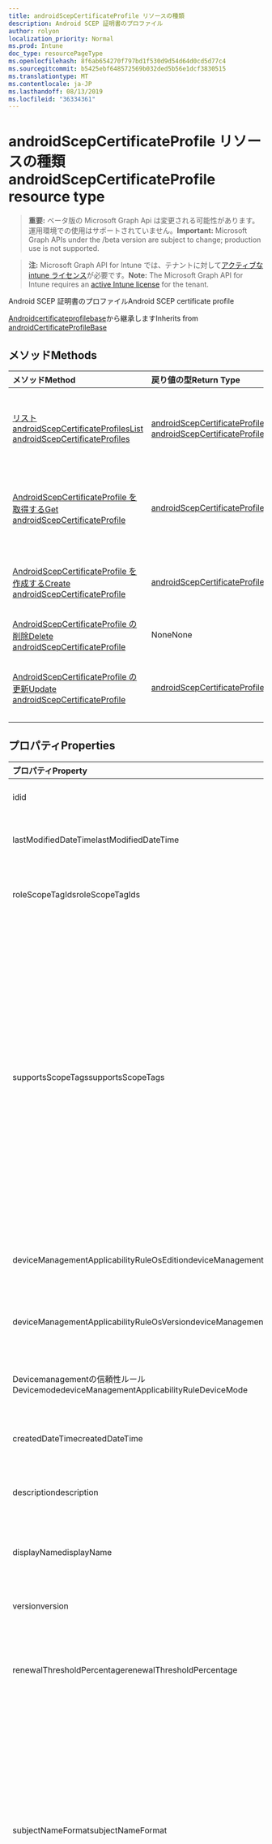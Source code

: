 ```yaml
---
title: androidScepCertificateProfile リソースの種類
description: Android SCEP 証明書のプロファイル
author: rolyon
localization_priority: Normal
ms.prod: Intune
doc_type: resourcePageType
ms.openlocfilehash: 8f6ab654270f797bd1f530d9d54d64d0cd5d77c4
ms.sourcegitcommit: b5425ebf648572569b032ded5b56e1dcf3830515
ms.translationtype: MT
ms.contentlocale: ja-JP
ms.lasthandoff: 08/13/2019
ms.locfileid: "36334361"
---
```

# <a name="androidscepcertificateprofile-resource-type"></a><span data-ttu-id="1f40b-103">androidScepCertificateProfile リソースの種類</span><span class="sxs-lookup"><span data-stu-id="1f40b-103">androidScepCertificateProfile resource type</span></span>

> <span data-ttu-id="1f40b-104">**重要:** ベータ版の Microsoft Graph Api は変更される可能性があります。運用環境での使用はサポートされていません。</span><span class="sxs-lookup"><span data-stu-id="1f40b-104">**Important:** Microsoft Graph APIs under the /beta version are subject to change; production use is not supported.</span></span>

> <span data-ttu-id="1f40b-105">**注:** Microsoft Graph API for Intune では、テナントに対して[アクティブな intune ライセンス](https://go.microsoft.com/fwlink/?linkid=839381)が必要です。</span><span class="sxs-lookup"><span data-stu-id="1f40b-105">**Note:** The Microsoft Graph API for Intune requires an [active Intune license](https://go.microsoft.com/fwlink/?linkid=839381) for the tenant.</span></span>

<span data-ttu-id="1f40b-106">Android SCEP 証明書のプロファイル</span><span class="sxs-lookup"><span data-stu-id="1f40b-106">Android SCEP certificate profile</span></span>


<span data-ttu-id="1f40b-107">[Androidcertificateprofilebase](../resources/intune-deviceconfig-androidcertificateprofilebase.md)から継承します</span><span class="sxs-lookup"><span data-stu-id="1f40b-107">Inherits from [androidCertificateProfileBase](../resources/intune-deviceconfig-androidcertificateprofilebase.md)</span></span>

## <a name="methods"></a><span data-ttu-id="1f40b-108">メソッド</span><span class="sxs-lookup"><span data-stu-id="1f40b-108">Methods</span></span>
|<span data-ttu-id="1f40b-109">メソッド</span><span class="sxs-lookup"><span data-stu-id="1f40b-109">Method</span></span>|<span data-ttu-id="1f40b-110">戻り値の型</span><span class="sxs-lookup"><span data-stu-id="1f40b-110">Return Type</span></span>|<span data-ttu-id="1f40b-111">説明</span><span class="sxs-lookup"><span data-stu-id="1f40b-111">Description</span></span>|
|:---|:---|:---|
|[<span data-ttu-id="1f40b-112">リスト androidScepCertificateProfiles</span><span class="sxs-lookup"><span data-stu-id="1f40b-112">List androidScepCertificateProfiles</span></span>](../api/intune-deviceconfig-androidscepcertificateprofile-list.md)|<span data-ttu-id="1f40b-113">[androidScepCertificateProfile](../resources/intune-deviceconfig-androidscepcertificateprofile.md)コレクション</span><span class="sxs-lookup"><span data-stu-id="1f40b-113">[androidScepCertificateProfile](../resources/intune-deviceconfig-androidscepcertificateprofile.md) collection</span></span>|<span data-ttu-id="1f40b-114">[AndroidScepCertificateProfile](../resources/intune-deviceconfig-androidscepcertificateprofile.md)オブジェクトのプロパティとリレーションシップをリストします。</span><span class="sxs-lookup"><span data-stu-id="1f40b-114">List properties and relationships of the [androidScepCertificateProfile](../resources/intune-deviceconfig-androidscepcertificateprofile.md) objects.</span></span>|
|[<span data-ttu-id="1f40b-115">AndroidScepCertificateProfile を取得する</span><span class="sxs-lookup"><span data-stu-id="1f40b-115">Get androidScepCertificateProfile</span></span>](../api/intune-deviceconfig-androidscepcertificateprofile-get.md)|[<span data-ttu-id="1f40b-116">androidScepCertificateProfile</span><span class="sxs-lookup"><span data-stu-id="1f40b-116">androidScepCertificateProfile</span></span>](../resources/intune-deviceconfig-androidscepcertificateprofile.md)|<span data-ttu-id="1f40b-117">[AndroidScepCertificateProfile](../resources/intune-deviceconfig-androidscepcertificateprofile.md)オブジェクトのプロパティとリレーションシップを読み取ります。</span><span class="sxs-lookup"><span data-stu-id="1f40b-117">Read properties and relationships of the [androidScepCertificateProfile](../resources/intune-deviceconfig-androidscepcertificateprofile.md) object.</span></span>|
|[<span data-ttu-id="1f40b-118">AndroidScepCertificateProfile を作成する</span><span class="sxs-lookup"><span data-stu-id="1f40b-118">Create androidScepCertificateProfile</span></span>](../api/intune-deviceconfig-androidscepcertificateprofile-create.md)|[<span data-ttu-id="1f40b-119">androidScepCertificateProfile</span><span class="sxs-lookup"><span data-stu-id="1f40b-119">androidScepCertificateProfile</span></span>](../resources/intune-deviceconfig-androidscepcertificateprofile.md)|<span data-ttu-id="1f40b-120">新しい[androidScepCertificateProfile](../resources/intune-deviceconfig-androidscepcertificateprofile.md)オブジェクトを作成します。</span><span class="sxs-lookup"><span data-stu-id="1f40b-120">Create a new [androidScepCertificateProfile](../resources/intune-deviceconfig-androidscepcertificateprofile.md) object.</span></span>|
|[<span data-ttu-id="1f40b-121">AndroidScepCertificateProfile の削除</span><span class="sxs-lookup"><span data-stu-id="1f40b-121">Delete androidScepCertificateProfile</span></span>](../api/intune-deviceconfig-androidscepcertificateprofile-delete.md)|<span data-ttu-id="1f40b-122">None</span><span class="sxs-lookup"><span data-stu-id="1f40b-122">None</span></span>|<span data-ttu-id="1f40b-123">[AndroidScepCertificateProfile](../resources/intune-deviceconfig-androidscepcertificateprofile.md)を削除します。</span><span class="sxs-lookup"><span data-stu-id="1f40b-123">Deletes a [androidScepCertificateProfile](../resources/intune-deviceconfig-androidscepcertificateprofile.md).</span></span>|
|[<span data-ttu-id="1f40b-124">AndroidScepCertificateProfile の更新</span><span class="sxs-lookup"><span data-stu-id="1f40b-124">Update androidScepCertificateProfile</span></span>](../api/intune-deviceconfig-androidscepcertificateprofile-update.md)|[<span data-ttu-id="1f40b-125">androidScepCertificateProfile</span><span class="sxs-lookup"><span data-stu-id="1f40b-125">androidScepCertificateProfile</span></span>](../resources/intune-deviceconfig-androidscepcertificateprofile.md)|<span data-ttu-id="1f40b-126">[AndroidScepCertificateProfile](../resources/intune-deviceconfig-androidscepcertificateprofile.md)オブジェクトのプロパティを更新します。</span><span class="sxs-lookup"><span data-stu-id="1f40b-126">Update the properties of a [androidScepCertificateProfile](../resources/intune-deviceconfig-androidscepcertificateprofile.md) object.</span></span>|

## <a name="properties"></a><span data-ttu-id="1f40b-127">プロパティ</span><span class="sxs-lookup"><span data-stu-id="1f40b-127">Properties</span></span>
|<span data-ttu-id="1f40b-128">プロパティ</span><span class="sxs-lookup"><span data-stu-id="1f40b-128">Property</span></span>|<span data-ttu-id="1f40b-129">型</span><span class="sxs-lookup"><span data-stu-id="1f40b-129">Type</span></span>|<span data-ttu-id="1f40b-130">説明</span><span class="sxs-lookup"><span data-stu-id="1f40b-130">Description</span></span>|
|:---|:---|:---|
|<span data-ttu-id="1f40b-131">id</span><span class="sxs-lookup"><span data-stu-id="1f40b-131">id</span></span>|<span data-ttu-id="1f40b-132">文字列</span><span class="sxs-lookup"><span data-stu-id="1f40b-132">String</span></span>|<span data-ttu-id="1f40b-133">エンティティのキー。</span><span class="sxs-lookup"><span data-stu-id="1f40b-133">Key of the entity.</span></span> <span data-ttu-id="1f40b-134">[deviceConfiguration](../resources/intune-deviceconfig-deviceconfiguration.md) から継承します</span><span class="sxs-lookup"><span data-stu-id="1f40b-134">Inherited from [deviceConfiguration](../resources/intune-deviceconfig-deviceconfiguration.md)</span></span>|
|<span data-ttu-id="1f40b-135">lastModifiedDateTime</span><span class="sxs-lookup"><span data-stu-id="1f40b-135">lastModifiedDateTime</span></span>|<span data-ttu-id="1f40b-136">DateTimeOffset</span><span class="sxs-lookup"><span data-stu-id="1f40b-136">DateTimeOffset</span></span>|<span data-ttu-id="1f40b-137">オブジェクトの最終更新の DateTime。</span><span class="sxs-lookup"><span data-stu-id="1f40b-137">DateTime the object was last modified.</span></span> <span data-ttu-id="1f40b-138">[deviceConfiguration](../resources/intune-deviceconfig-deviceconfiguration.md) から継承します</span><span class="sxs-lookup"><span data-stu-id="1f40b-138">Inherited from [deviceConfiguration](../resources/intune-deviceconfig-deviceconfiguration.md)</span></span>|
|<span data-ttu-id="1f40b-139">roleScopeTagIds</span><span class="sxs-lookup"><span data-stu-id="1f40b-139">roleScopeTagIds</span></span>|<span data-ttu-id="1f40b-140">文字列コレクション</span><span class="sxs-lookup"><span data-stu-id="1f40b-140">String collection</span></span>|<span data-ttu-id="1f40b-141">このエンティティインスタンスの範囲タグのリスト。</span><span class="sxs-lookup"><span data-stu-id="1f40b-141">List of Scope Tags for this Entity instance.</span></span> <span data-ttu-id="1f40b-142">[deviceConfiguration](../resources/intune-deviceconfig-deviceconfiguration.md) から継承します</span><span class="sxs-lookup"><span data-stu-id="1f40b-142">Inherited from [deviceConfiguration](../resources/intune-deviceconfig-deviceconfiguration.md)</span></span>|
|<span data-ttu-id="1f40b-143">supportsScopeTags</span><span class="sxs-lookup"><span data-stu-id="1f40b-143">supportsScopeTags</span></span>|<span data-ttu-id="1f40b-144">Boolean</span><span class="sxs-lookup"><span data-stu-id="1f40b-144">Boolean</span></span>|<span data-ttu-id="1f40b-145">基になるデバイス構成がスコープタグの割り当てをサポートしているかどうかを示します。</span><span class="sxs-lookup"><span data-stu-id="1f40b-145">Indicates whether or not the underlying Device Configuration supports the assignment of scope tags.</span></span> <span data-ttu-id="1f40b-146">この値が false である場合、ScopeTags プロパティへの割り当ては許可されません。エンティティは、スコープを持つユーザーには表示されません。</span><span class="sxs-lookup"><span data-stu-id="1f40b-146">Assigning to the ScopeTags property is not allowed when this value is false and entities will not be visible to scoped users.</span></span> <span data-ttu-id="1f40b-147">これは Silverlight で作成された従来のポリシーに対して実行され、Azure ポータルでポリシーを削除して再作成することによって解決できます。</span><span class="sxs-lookup"><span data-stu-id="1f40b-147">This occurs for Legacy policies created in Silverlight and can be resolved by deleting and recreating the policy in the Azure Portal.</span></span> <span data-ttu-id="1f40b-148">このプロパティに値を設定するには、 SetExtrusionDirection メソッドを適用します。</span><span class="sxs-lookup"><span data-stu-id="1f40b-148">This property is read-only.</span></span> <span data-ttu-id="1f40b-149">[deviceConfiguration](../resources/intune-deviceconfig-deviceconfiguration.md) から継承します</span><span class="sxs-lookup"><span data-stu-id="1f40b-149">Inherited from [deviceConfiguration](../resources/intune-deviceconfig-deviceconfiguration.md)</span></span>|
|<span data-ttu-id="1f40b-150">deviceManagementApplicabilityRuleOsEdition</span><span class="sxs-lookup"><span data-stu-id="1f40b-150">deviceManagementApplicabilityRuleOsEdition</span></span>|[<span data-ttu-id="1f40b-151">deviceManagementApplicabilityRuleOsEdition</span><span class="sxs-lookup"><span data-stu-id="1f40b-151">deviceManagementApplicabilityRuleOsEdition</span></span>](../resources/intune-deviceconfig-devicemanagementapplicabilityruleosedition.md)|<span data-ttu-id="1f40b-152">このポリシーの OS エディションの適用。</span><span class="sxs-lookup"><span data-stu-id="1f40b-152">The OS edition applicability for this Policy.</span></span> <span data-ttu-id="1f40b-153">[deviceConfiguration](../resources/intune-deviceconfig-deviceconfiguration.md) から継承します</span><span class="sxs-lookup"><span data-stu-id="1f40b-153">Inherited from [deviceConfiguration](../resources/intune-deviceconfig-deviceconfiguration.md)</span></span>|
|<span data-ttu-id="1f40b-154">deviceManagementApplicabilityRuleOsVersion</span><span class="sxs-lookup"><span data-stu-id="1f40b-154">deviceManagementApplicabilityRuleOsVersion</span></span>|[<span data-ttu-id="1f40b-155">deviceManagementApplicabilityRuleOsVersion</span><span class="sxs-lookup"><span data-stu-id="1f40b-155">deviceManagementApplicabilityRuleOsVersion</span></span>](../resources/intune-deviceconfig-devicemanagementapplicabilityruleosversion.md)|<span data-ttu-id="1f40b-156">このポリシーの OS バージョン適用ルール。</span><span class="sxs-lookup"><span data-stu-id="1f40b-156">The OS version applicability rule for this Policy.</span></span> <span data-ttu-id="1f40b-157">[deviceConfiguration](../resources/intune-deviceconfig-deviceconfiguration.md) から継承します</span><span class="sxs-lookup"><span data-stu-id="1f40b-157">Inherited from [deviceConfiguration](../resources/intune-deviceconfig-deviceconfiguration.md)</span></span>|
|<span data-ttu-id="1f40b-158">Devicemanagementの信頼性ルール Devicemode</span><span class="sxs-lookup"><span data-stu-id="1f40b-158">deviceManagementApplicabilityRuleDeviceMode</span></span>|[<span data-ttu-id="1f40b-159">Devicemanagementの信頼性ルール Devicemode</span><span class="sxs-lookup"><span data-stu-id="1f40b-159">deviceManagementApplicabilityRuleDeviceMode</span></span>](../resources/intune-deviceconfig-devicemanagementapplicabilityruledevicemode.md)|<span data-ttu-id="1f40b-160">このポリシーのデバイスモード適用ルール。</span><span class="sxs-lookup"><span data-stu-id="1f40b-160">The device mode applicability rule for this Policy.</span></span> <span data-ttu-id="1f40b-161">[deviceConfiguration](../resources/intune-deviceconfig-deviceconfiguration.md) から継承します</span><span class="sxs-lookup"><span data-stu-id="1f40b-161">Inherited from [deviceConfiguration](../resources/intune-deviceconfig-deviceconfiguration.md)</span></span>|
|<span data-ttu-id="1f40b-162">createdDateTime</span><span class="sxs-lookup"><span data-stu-id="1f40b-162">createdDateTime</span></span>|<span data-ttu-id="1f40b-163">DateTimeOffset</span><span class="sxs-lookup"><span data-stu-id="1f40b-163">DateTimeOffset</span></span>|<span data-ttu-id="1f40b-164">オブジェクトが作成された DateTime。</span><span class="sxs-lookup"><span data-stu-id="1f40b-164">DateTime the object was created.</span></span> <span data-ttu-id="1f40b-165">[deviceConfiguration](../resources/intune-deviceconfig-deviceconfiguration.md) から継承します</span><span class="sxs-lookup"><span data-stu-id="1f40b-165">Inherited from [deviceConfiguration](../resources/intune-deviceconfig-deviceconfiguration.md)</span></span>|
|<span data-ttu-id="1f40b-166">description</span><span class="sxs-lookup"><span data-stu-id="1f40b-166">description</span></span>|<span data-ttu-id="1f40b-167">String</span><span class="sxs-lookup"><span data-stu-id="1f40b-167">String</span></span>|<span data-ttu-id="1f40b-168">管理者が指定した、デバイス構成についての説明。</span><span class="sxs-lookup"><span data-stu-id="1f40b-168">Admin provided description of the Device Configuration.</span></span> <span data-ttu-id="1f40b-169">[deviceConfiguration](../resources/intune-deviceconfig-deviceconfiguration.md) から継承します</span><span class="sxs-lookup"><span data-stu-id="1f40b-169">Inherited from [deviceConfiguration](../resources/intune-deviceconfig-deviceconfiguration.md)</span></span>|
|<span data-ttu-id="1f40b-170">displayName</span><span class="sxs-lookup"><span data-stu-id="1f40b-170">displayName</span></span>|<span data-ttu-id="1f40b-171">String</span><span class="sxs-lookup"><span data-stu-id="1f40b-171">String</span></span>|<span data-ttu-id="1f40b-172">管理者が指定した、デバイス構成の名前。</span><span class="sxs-lookup"><span data-stu-id="1f40b-172">Admin provided name of the device configuration.</span></span> <span data-ttu-id="1f40b-173">[deviceConfiguration](../resources/intune-deviceconfig-deviceconfiguration.md) から継承します</span><span class="sxs-lookup"><span data-stu-id="1f40b-173">Inherited from [deviceConfiguration](../resources/intune-deviceconfig-deviceconfiguration.md)</span></span>|
|<span data-ttu-id="1f40b-174">version</span><span class="sxs-lookup"><span data-stu-id="1f40b-174">version</span></span>|<span data-ttu-id="1f40b-175">Int32</span><span class="sxs-lookup"><span data-stu-id="1f40b-175">Int32</span></span>|<span data-ttu-id="1f40b-176">デバイス構成のバージョン。</span><span class="sxs-lookup"><span data-stu-id="1f40b-176">Version of the device configuration.</span></span> <span data-ttu-id="1f40b-177">[deviceConfiguration](../resources/intune-deviceconfig-deviceconfiguration.md) から継承します</span><span class="sxs-lookup"><span data-stu-id="1f40b-177">Inherited from [deviceConfiguration](../resources/intune-deviceconfig-deviceconfiguration.md)</span></span>|
|<span data-ttu-id="1f40b-178">renewalThresholdPercentage</span><span class="sxs-lookup"><span data-stu-id="1f40b-178">renewalThresholdPercentage</span></span>|<span data-ttu-id="1f40b-179">Int32</span><span class="sxs-lookup"><span data-stu-id="1f40b-179">Int32</span></span>|<span data-ttu-id="1f40b-180">証明書の更新しきい値の割合。</span><span class="sxs-lookup"><span data-stu-id="1f40b-180">Certificate renewal threshold percentage.</span></span> <span data-ttu-id="1f40b-181">[Androidcertificateprofilebase](../resources/intune-deviceconfig-androidcertificateprofilebase.md)から継承される有効な値は1から99。</span><span class="sxs-lookup"><span data-stu-id="1f40b-181">Valid values 1 to 99 Inherited from [androidCertificateProfileBase](../resources/intune-deviceconfig-androidcertificateprofilebase.md)</span></span>|
|<span data-ttu-id="1f40b-182">subjectNameFormat</span><span class="sxs-lookup"><span data-stu-id="1f40b-182">subjectNameFormat</span></span>|[<span data-ttu-id="1f40b-183">subjectNameFormat</span><span class="sxs-lookup"><span data-stu-id="1f40b-183">subjectNameFormat</span></span>](../resources/intune-deviceconfig-subjectnameformat.md)|<span data-ttu-id="1f40b-184">証明書のサブジェクト名の形式。</span><span class="sxs-lookup"><span data-stu-id="1f40b-184">Certificate Subject Name Format.</span></span> <span data-ttu-id="1f40b-185">[Androidcertificateprofilebase](../resources/intune-deviceconfig-androidcertificateprofilebase.md)から継承します。</span><span class="sxs-lookup"><span data-stu-id="1f40b-185">Inherited from [androidCertificateProfileBase](../resources/intune-deviceconfig-androidcertificateprofilebase.md).</span></span> <span data-ttu-id="1f40b-186">可能な値は、`commonName`、`commonNameIncludingEmail`、`commonNameAsEmail`、`custom`、`commonNameAsIMEI`、`commonNameAsSerialNumber`、`commonNameAsAadDeviceId`、`commonNameAsIntuneDeviceId`、`commonNameAsDurableDeviceId` です。</span><span class="sxs-lookup"><span data-stu-id="1f40b-186">Possible values are: `commonName`, `commonNameIncludingEmail`, `commonNameAsEmail`, `custom`, `commonNameAsIMEI`, `commonNameAsSerialNumber`, `commonNameAsAadDeviceId`, `commonNameAsIntuneDeviceId`, `commonNameAsDurableDeviceId`.</span></span>|
|<span data-ttu-id="1f40b-187">subjectAlternativeNameType</span><span class="sxs-lookup"><span data-stu-id="1f40b-187">subjectAlternativeNameType</span></span>|[<span data-ttu-id="1f40b-188">subjectAlternativeNameType</span><span class="sxs-lookup"><span data-stu-id="1f40b-188">subjectAlternativeNameType</span></span>](../resources/intune-deviceconfig-subjectalternativenametype.md)|<span data-ttu-id="1f40b-189">証明書のサブジェクトの別名の種類。</span><span class="sxs-lookup"><span data-stu-id="1f40b-189">Certificate Subject Alternative Name Type.</span></span> <span data-ttu-id="1f40b-190">[Androidcertificateprofilebase](../resources/intune-deviceconfig-androidcertificateprofilebase.md)から継承します。</span><span class="sxs-lookup"><span data-stu-id="1f40b-190">Inherited from [androidCertificateProfileBase](../resources/intune-deviceconfig-androidcertificateprofilebase.md).</span></span> <span data-ttu-id="1f40b-191">可能な値は、`none`、`emailAddress`、`userPrincipalName`、`customAzureADAttribute`、`domainNameService` です。</span><span class="sxs-lookup"><span data-stu-id="1f40b-191">Possible values are: `none`, `emailAddress`, `userPrincipalName`, `customAzureADAttribute`, `domainNameService`.</span></span>|
|<span data-ttu-id="1f40b-192">certificateValidityPeriodValue</span><span class="sxs-lookup"><span data-stu-id="1f40b-192">certificateValidityPeriodValue</span></span>|<span data-ttu-id="1f40b-193">Int32</span><span class="sxs-lookup"><span data-stu-id="1f40b-193">Int32</span></span>|<span data-ttu-id="1f40b-194">証明書の有効期間の値。</span><span class="sxs-lookup"><span data-stu-id="1f40b-194">Value for the Certificate Validity Period.</span></span> <span data-ttu-id="1f40b-195">[Androidcertificateprofilebase](../resources/intune-deviceconfig-androidcertificateprofilebase.md)から継承します</span><span class="sxs-lookup"><span data-stu-id="1f40b-195">Inherited from [androidCertificateProfileBase](../resources/intune-deviceconfig-androidcertificateprofilebase.md)</span></span>|
|<span data-ttu-id="1f40b-196">certificateValidityPeriodScale</span><span class="sxs-lookup"><span data-stu-id="1f40b-196">certificateValidityPeriodScale</span></span>|[<span data-ttu-id="1f40b-197">certificateValidityPeriodScale</span><span class="sxs-lookup"><span data-stu-id="1f40b-197">certificateValidityPeriodScale</span></span>](../resources/intune-deviceconfig-certificatevalidityperiodscale.md)|<span data-ttu-id="1f40b-198">証明書の有効期間のスケール。</span><span class="sxs-lookup"><span data-stu-id="1f40b-198">Scale for the Certificate Validity Period.</span></span> <span data-ttu-id="1f40b-199">[Androidcertificateprofilebase](../resources/intune-deviceconfig-androidcertificateprofilebase.md)から継承します。</span><span class="sxs-lookup"><span data-stu-id="1f40b-199">Inherited from [androidCertificateProfileBase](../resources/intune-deviceconfig-androidcertificateprofilebase.md).</span></span> <span data-ttu-id="1f40b-200">可能な値は、`days`、`months`、`years` です。</span><span class="sxs-lookup"><span data-stu-id="1f40b-200">Possible values are: `days`, `months`, `years`.</span></span>|
|<span data-ttu-id="1f40b-201">extendedKeyUsages</span><span class="sxs-lookup"><span data-stu-id="1f40b-201">extendedKeyUsages</span></span>|<span data-ttu-id="1f40b-202">[Extendedkeyusage](../resources/intune-deviceconfig-extendedkeyusage.md)コレクション</span><span class="sxs-lookup"><span data-stu-id="1f40b-202">[extendedKeyUsage](../resources/intune-deviceconfig-extendedkeyusage.md) collection</span></span>|<span data-ttu-id="1f40b-203">拡張キー使用法 (EKU) の設定。</span><span class="sxs-lookup"><span data-stu-id="1f40b-203">Extended Key Usage (EKU) settings.</span></span> <span data-ttu-id="1f40b-204">このコレクションには、最大で 500 個の要素を含めることができます。</span><span class="sxs-lookup"><span data-stu-id="1f40b-204">This collection can contain a maximum of 500 elements.</span></span> <span data-ttu-id="1f40b-205">[Androidcertificateprofilebase](../resources/intune-deviceconfig-androidcertificateprofilebase.md)から継承します</span><span class="sxs-lookup"><span data-stu-id="1f40b-205">Inherited from [androidCertificateProfileBase](../resources/intune-deviceconfig-androidcertificateprofilebase.md)</span></span>|
|<span data-ttu-id="1f40b-206">scepServerUrls</span><span class="sxs-lookup"><span data-stu-id="1f40b-206">scepServerUrls</span></span>|<span data-ttu-id="1f40b-207">文字列コレクション</span><span class="sxs-lookup"><span data-stu-id="1f40b-207">String collection</span></span>|<span data-ttu-id="1f40b-208">SCEP サーバーの Url</span><span class="sxs-lookup"><span data-stu-id="1f40b-208">SCEP Server Url(s)</span></span>|
|<span data-ttu-id="1f40b-209">Subjectnameformatstring プロパティ</span><span class="sxs-lookup"><span data-stu-id="1f40b-209">subjectNameFormatString</span></span>|<span data-ttu-id="1f40b-210">String</span><span class="sxs-lookup"><span data-stu-id="1f40b-210">String</span></span>|<span data-ttu-id="1f40b-211">SubjectNameFormat = Custom で使用するカスタム形式。</span><span class="sxs-lookup"><span data-stu-id="1f40b-211">Custom format to use with SubjectNameFormat = Custom.</span></span> <span data-ttu-id="1f40b-212">例: CN = {{EmailAddress}}, E = {{EmailAddress}}, OU = エンタープライズユーザー, O = Contoso Corporation, L = Redmond, ST = WA, C = US</span><span class="sxs-lookup"><span data-stu-id="1f40b-212">Example: CN={{EmailAddress}},E={{EmailAddress}},OU=Enterprise Users,O=Contoso Corporation,L=Redmond,ST=WA,C=US</span></span>|
|<span data-ttu-id="1f40b-213">keyUsage</span><span class="sxs-lookup"><span data-stu-id="1f40b-213">keyUsage</span></span>|[<span data-ttu-id="1f40b-214">keyUsages</span><span class="sxs-lookup"><span data-stu-id="1f40b-214">keyUsages</span></span>](../resources/intune-deviceconfig-keyusages.md)|<span data-ttu-id="1f40b-215">SCEP キーの使用法。</span><span class="sxs-lookup"><span data-stu-id="1f40b-215">SCEP Key Usage.</span></span> <span data-ttu-id="1f40b-216">可能な値は、`keyEncipherment`、`digitalSignature` です。</span><span class="sxs-lookup"><span data-stu-id="1f40b-216">Possible values are: `keyEncipherment`, `digitalSignature`.</span></span>|
|<span data-ttu-id="1f40b-217">keySize</span><span class="sxs-lookup"><span data-stu-id="1f40b-217">keySize</span></span>|[<span data-ttu-id="1f40b-218">keySize</span><span class="sxs-lookup"><span data-stu-id="1f40b-218">keySize</span></span>](../resources/intune-deviceconfig-keysize.md)|<span data-ttu-id="1f40b-219">SCEP キーのサイズ。</span><span class="sxs-lookup"><span data-stu-id="1f40b-219">SCEP Key Size.</span></span> <span data-ttu-id="1f40b-220">可能な値は、`size1024`、`size2048` です。</span><span class="sxs-lookup"><span data-stu-id="1f40b-220">Possible values are: `size1024`, `size2048`.</span></span>|
|<span data-ttu-id="1f40b-221">hashAlgorithm</span><span class="sxs-lookup"><span data-stu-id="1f40b-221">hashAlgorithm</span></span>|[<span data-ttu-id="1f40b-222">hashAlgorithms</span><span class="sxs-lookup"><span data-stu-id="1f40b-222">hashAlgorithms</span></span>](../resources/intune-deviceconfig-hashalgorithms.md)|<span data-ttu-id="1f40b-223">SCEP ハッシュアルゴリズム。</span><span class="sxs-lookup"><span data-stu-id="1f40b-223">SCEP Hash Algorithm.</span></span> <span data-ttu-id="1f40b-224">可能な値は、`sha1`、`sha2` です。</span><span class="sxs-lookup"><span data-stu-id="1f40b-224">Possible values are: `sha1`, `sha2`.</span></span>|
|<span data-ttu-id="1f40b-225">subjectAlternativeNameFormatString</span><span class="sxs-lookup"><span data-stu-id="1f40b-225">subjectAlternativeNameFormatString</span></span>|<span data-ttu-id="1f40b-226">String</span><span class="sxs-lookup"><span data-stu-id="1f40b-226">String</span></span>|<span data-ttu-id="1f40b-227">AAD 属性を定義するカスタム文字列。</span><span class="sxs-lookup"><span data-stu-id="1f40b-227">Custom String that defines the AAD Attribute.</span></span>|

## <a name="relationships"></a><span data-ttu-id="1f40b-228">リレーションシップ</span><span class="sxs-lookup"><span data-stu-id="1f40b-228">Relationships</span></span>
|<span data-ttu-id="1f40b-229">リレーションシップ</span><span class="sxs-lookup"><span data-stu-id="1f40b-229">Relationship</span></span>|<span data-ttu-id="1f40b-230">型</span><span class="sxs-lookup"><span data-stu-id="1f40b-230">Type</span></span>|<span data-ttu-id="1f40b-231">説明</span><span class="sxs-lookup"><span data-stu-id="1f40b-231">Description</span></span>|
|:---|:---|:---|
|<span data-ttu-id="1f40b-232">groupAssignments</span><span class="sxs-lookup"><span data-stu-id="1f40b-232">groupAssignments</span></span>|<span data-ttu-id="1f40b-233">[deviceConfigurationGroupAssignment](../resources/intune-deviceconfig-deviceconfigurationgroupassignment.md)コレクション</span><span class="sxs-lookup"><span data-stu-id="1f40b-233">[deviceConfigurationGroupAssignment](../resources/intune-deviceconfig-deviceconfigurationgroupassignment.md) collection</span></span>|<span data-ttu-id="1f40b-234">デバイスの構成プロファイルのグループ割り当てのリストです。</span><span class="sxs-lookup"><span data-stu-id="1f40b-234">The list of group assignments for the device configuration profile.</span></span> <span data-ttu-id="1f40b-235">[deviceConfiguration](../resources/intune-deviceconfig-deviceconfiguration.md) から継承します</span><span class="sxs-lookup"><span data-stu-id="1f40b-235">Inherited from [deviceConfiguration](../resources/intune-deviceconfig-deviceconfiguration.md)</span></span>|
|<span data-ttu-id="1f40b-236">assignments</span><span class="sxs-lookup"><span data-stu-id="1f40b-236">assignments</span></span>|<span data-ttu-id="1f40b-237">[deviceConfigurationAssignment](../resources/intune-deviceconfig-deviceconfigurationassignment.md) コレクション</span><span class="sxs-lookup"><span data-stu-id="1f40b-237">[deviceConfigurationAssignment](../resources/intune-deviceconfig-deviceconfigurationassignment.md) collection</span></span>|<span data-ttu-id="1f40b-238">デバイスの構成プロファイルの割り当てのリスト。</span><span class="sxs-lookup"><span data-stu-id="1f40b-238">The list of assignments for the device configuration profile.</span></span> <span data-ttu-id="1f40b-239">[deviceConfiguration](../resources/intune-deviceconfig-deviceconfiguration.md) から継承します</span><span class="sxs-lookup"><span data-stu-id="1f40b-239">Inherited from [deviceConfiguration](../resources/intune-deviceconfig-deviceconfiguration.md)</span></span>|
|<span data-ttu-id="1f40b-240">deviceStatuses</span><span class="sxs-lookup"><span data-stu-id="1f40b-240">deviceStatuses</span></span>|<span data-ttu-id="1f40b-241">[deviceConfigurationDeviceStatus](../resources/intune-deviceconfig-deviceconfigurationdevicestatus.md) コレクション</span><span class="sxs-lookup"><span data-stu-id="1f40b-241">[deviceConfigurationDeviceStatus](../resources/intune-deviceconfig-deviceconfigurationdevicestatus.md) collection</span></span>|<span data-ttu-id="1f40b-242">デバイスごとのデバイス構成のインストール状況。</span><span class="sxs-lookup"><span data-stu-id="1f40b-242">Device configuration installation status by device.</span></span> <span data-ttu-id="1f40b-243">[deviceConfiguration](../resources/intune-deviceconfig-deviceconfiguration.md) から継承します</span><span class="sxs-lookup"><span data-stu-id="1f40b-243">Inherited from [deviceConfiguration](../resources/intune-deviceconfig-deviceconfiguration.md)</span></span>|
|<span data-ttu-id="1f40b-244">userStatuses</span><span class="sxs-lookup"><span data-stu-id="1f40b-244">userStatuses</span></span>|<span data-ttu-id="1f40b-245">[deviceConfigurationUserStatus](../resources/intune-deviceconfig-deviceconfigurationuserstatus.md) コレクション</span><span class="sxs-lookup"><span data-stu-id="1f40b-245">[deviceConfigurationUserStatus](../resources/intune-deviceconfig-deviceconfigurationuserstatus.md) collection</span></span>|<span data-ttu-id="1f40b-246">ユーザーごとのデバイス構成のインストール状態。</span><span class="sxs-lookup"><span data-stu-id="1f40b-246">Device configuration installation status by user.</span></span> <span data-ttu-id="1f40b-247">[deviceConfiguration](../resources/intune-deviceconfig-deviceconfiguration.md) から継承します</span><span class="sxs-lookup"><span data-stu-id="1f40b-247">Inherited from [deviceConfiguration](../resources/intune-deviceconfig-deviceconfiguration.md)</span></span>|
|<span data-ttu-id="1f40b-248">deviceStatusOverview</span><span class="sxs-lookup"><span data-stu-id="1f40b-248">deviceStatusOverview</span></span>|[<span data-ttu-id="1f40b-249">deviceConfigurationDeviceOverview</span><span class="sxs-lookup"><span data-stu-id="1f40b-249">deviceConfigurationDeviceOverview</span></span>](../resources/intune-deviceconfig-deviceconfigurationdeviceoverview.md)|<span data-ttu-id="1f40b-250">デバイス構成のデバイス状態の概要 ([deviceConfiguration](../resources/intune-deviceconfig-deviceconfiguration.md) から継承)</span><span class="sxs-lookup"><span data-stu-id="1f40b-250">Device Configuration devices status overview Inherited from [deviceConfiguration](../resources/intune-deviceconfig-deviceconfiguration.md)</span></span>|
|<span data-ttu-id="1f40b-251">userStatusOverview</span><span class="sxs-lookup"><span data-stu-id="1f40b-251">userStatusOverview</span></span>|[<span data-ttu-id="1f40b-252">deviceConfigurationUserOverview</span><span class="sxs-lookup"><span data-stu-id="1f40b-252">deviceConfigurationUserOverview</span></span>](../resources/intune-deviceconfig-deviceconfigurationuseroverview.md)|<span data-ttu-id="1f40b-253">デバイス構成のユーザー状態の概要 ([deviceConfiguration](../resources/intune-deviceconfig-deviceconfiguration.md) から継承)</span><span class="sxs-lookup"><span data-stu-id="1f40b-253">Device Configuration users status overview Inherited from [deviceConfiguration](../resources/intune-deviceconfig-deviceconfiguration.md)</span></span>|
|<span data-ttu-id="1f40b-254">deviceSettingStateSummaries</span><span class="sxs-lookup"><span data-stu-id="1f40b-254">deviceSettingStateSummaries</span></span>|<span data-ttu-id="1f40b-255">[settingStateDeviceSummary](../resources/intune-deviceconfig-settingstatedevicesummary.md) コレクション</span><span class="sxs-lookup"><span data-stu-id="1f40b-255">[settingStateDeviceSummary](../resources/intune-deviceconfig-settingstatedevicesummary.md) collection</span></span>|<span data-ttu-id="1f40b-256">デバイス構成設定状態のデバイスの要約 ([deviceConfiguration](../resources/intune-deviceconfig-deviceconfiguration.md) から継承)</span><span class="sxs-lookup"><span data-stu-id="1f40b-256">Device Configuration Setting State Device Summary Inherited from [deviceConfiguration](../resources/intune-deviceconfig-deviceconfiguration.md)</span></span>|
|<span data-ttu-id="1f40b-257">rootCertificate</span><span class="sxs-lookup"><span data-stu-id="1f40b-257">rootCertificate</span></span>|[<span data-ttu-id="1f40b-258">androidTrustedRootCertificate</span><span class="sxs-lookup"><span data-stu-id="1f40b-258">androidTrustedRootCertificate</span></span>](../resources/intune-deviceconfig-androidtrustedrootcertificate.md)|<span data-ttu-id="1f40b-259">信頼されたルート証明書。</span><span class="sxs-lookup"><span data-stu-id="1f40b-259">Trusted Root Certificate.</span></span> <span data-ttu-id="1f40b-260">[Androidcertificateprofilebase](../resources/intune-deviceconfig-androidcertificateprofilebase.md)から継承します</span><span class="sxs-lookup"><span data-stu-id="1f40b-260">Inherited from [androidCertificateProfileBase](../resources/intune-deviceconfig-androidcertificateprofilebase.md)</span></span>|
|<span data-ttu-id="1f40b-261">managedDeviceCertificateStates</span><span class="sxs-lookup"><span data-stu-id="1f40b-261">managedDeviceCertificateStates</span></span>|<span data-ttu-id="1f40b-262">[managedDeviceCertificateState](../resources/intune-deviceconfig-manageddevicecertificatestate.md)コレクション</span><span class="sxs-lookup"><span data-stu-id="1f40b-262">[managedDeviceCertificateState](../resources/intune-deviceconfig-manageddevicecertificatestate.md) collection</span></span>|<span data-ttu-id="1f40b-263">デバイスの証明書の状態</span><span class="sxs-lookup"><span data-stu-id="1f40b-263">Certificate state for devices</span></span>|

## <a name="json-representation"></a><span data-ttu-id="1f40b-264">JSON 表記</span><span class="sxs-lookup"><span data-stu-id="1f40b-264">JSON Representation</span></span>
<span data-ttu-id="1f40b-265">以下は、リソースの JSON 表記です。</span><span class="sxs-lookup"><span data-stu-id="1f40b-265">Here is a JSON representation of the resource.</span></span>
<!-- {
  "blockType": "resource",
  "keyProperty": "id",
  "@odata.type": "microsoft.graph.androidScepCertificateProfile"
}
-->
``` json
{
  "@odata.type": "#microsoft.graph.androidScepCertificateProfile",
  "id": "String (identifier)",
  "lastModifiedDateTime": "String (timestamp)",
  "roleScopeTagIds": [
    "String"
  ],
  "supportsScopeTags": true,
  "deviceManagementApplicabilityRuleOsEdition": {
    "@odata.type": "microsoft.graph.deviceManagementApplicabilityRuleOsEdition",
    "osEditionTypes": [
      "String"
    ],
    "name": "String",
    "ruleType": "String"
  },
  "deviceManagementApplicabilityRuleOsVersion": {
    "@odata.type": "microsoft.graph.deviceManagementApplicabilityRuleOsVersion",
    "minOSVersion": "String",
    "maxOSVersion": "String",
    "name": "String",
    "ruleType": "String"
  },
  "deviceManagementApplicabilityRuleDeviceMode": {
    "@odata.type": "microsoft.graph.deviceManagementApplicabilityRuleDeviceMode",
    "deviceMode": "String",
    "name": "String",
    "ruleType": "String"
  },
  "createdDateTime": "String (timestamp)",
  "description": "String",
  "displayName": "String",
  "version": 1024,
  "renewalThresholdPercentage": 1024,
  "subjectNameFormat": "String",
  "subjectAlternativeNameType": "String",
  "certificateValidityPeriodValue": 1024,
  "certificateValidityPeriodScale": "String",
  "extendedKeyUsages": [
    {
      "@odata.type": "microsoft.graph.extendedKeyUsage",
      "name": "String",
      "objectIdentifier": "String"
    }
  ],
  "scepServerUrls": [
    "String"
  ],
  "subjectNameFormatString": "String",
  "keyUsage": "String",
  "keySize": "String",
  "hashAlgorithm": "String",
  "subjectAlternativeNameFormatString": "String"
}
```



